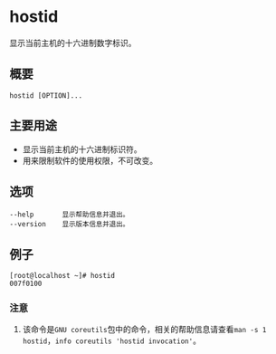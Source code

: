 hostid
===

显示当前主机的十六进制数字标识。

## 概要

```
hostid [OPTION]...
```

## 主要用途

- 显示当前主机的十六进制标识符。
- 用来限制软件的使用权限，不可改变。

## 选项

```
--help       显示帮助信息并退出。
--version    显示版本信息并退出。
```

## 例子

```
[root@localhost ~]# hostid
007f0100
```

### 注意

1. 该命令是`GNU coreutils`包中的命令，相关的帮助信息请查看`man -s 1 hostid`，`info coreutils 'hostid invocation'`。


<!-- Linux命令行搜索引擎：https://jaywcjlove.github.io/linux-command/ -->
